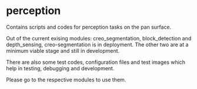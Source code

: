 # perception
Contains scripts and codes for perception tasks on the pan surface. 

Out of the current exising modules: creo_segmentation, block_detection and depth_sensing, creo-segmentation is in deployment. The other two are at a minimum viable stage and still in development.

There are also some test codes, configuration files and test images which help in testing, debugging and development.

Please go to the respective modules to use them.
